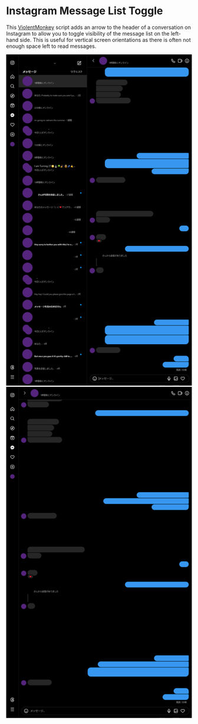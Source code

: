 # Instagram Message List Toggle
This [ViolentMonkey](https://violentmonkey.github.io/) script adds an arrow to the header of a conversation on Instagram to allow you to toggle visibility of the message list on the left-hand side. This is useful for vertical screen orientations as there is often not enough space left to read messages.

![example of showing the message list](unhide_example.png)
![example of hiding the message list](hide_example.png)